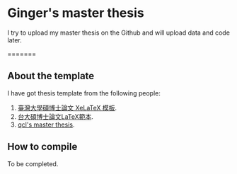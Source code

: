 # Ginger's master thesis
I try to upload my master thesis on the Github and will upload data and code later.

=======

## About the template

I have got thesis template from the following people: 
1. [臺灣大學碩博士論文 XeLaTeX 模板](https://github.com/tzhuan/ntu-thesis). 
2. [台大碩博士論文LaTeX範本](https://code.google.com/p/ntu-thesis-latex-template/).
3. [qcl's master thesis](https://github.com/qcl/qcl-master-thesis).

## How to compile
To be completed.
